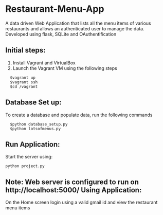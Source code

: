 # Restaurant-Menu-App
A data driven Web Application that lists all the menu items of various restaurants and allows an authenticated user to manage the data.
Developed using flask, SQLite and OAuthentification

Initial steps:
------------
1. Install Vagrant and VirtualBox
2. Launch the Vagrant VM using the following steps
```
  $vagrant up
  $vagrant ssh
  $cd /vagrant
  ```


Database Set up:
----------------- 
To create a database and populate data, run the following commands
```
  $python database_setup.py
  $python lotsofmenus.py
  ```

Run Application:
----------------
Start the server using:
```
python project.py
```
 Note: Web server is configured to run on http://localhost:5000/
Using Application:
-----------------
On the Home screen login using a valid gmail id and view the restaurant menu items
